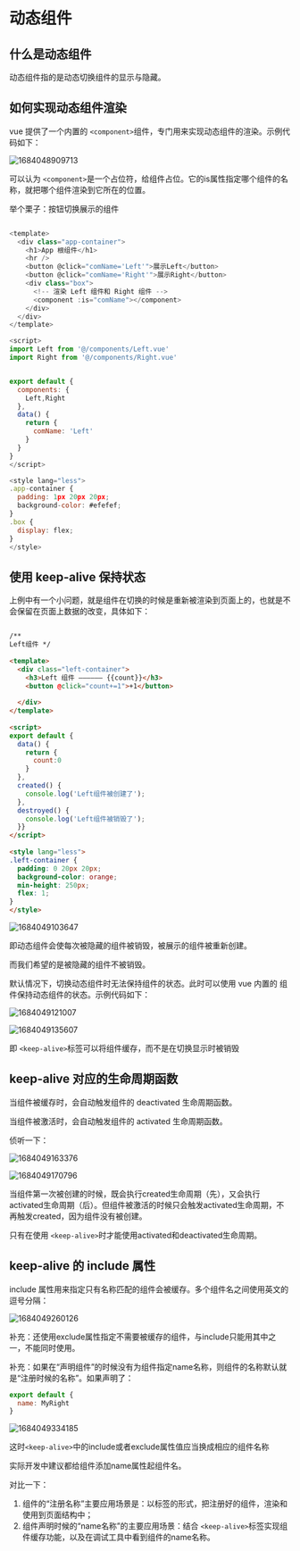 # 动态组件

## 什么是动态组件

动态组件指的是动态切换组件的显示与隐藏。

## 如何实现动态组件渲染

vue 提供了一个内置的 `<component>`组件，专门用来实现动态组件的渲染。示例代码如下：

![1684048909713](image/23-05-14-动态组件/1684048909713.png)

可以认为 `<component>`是一个占位符，给组件占位。它的is属性指定哪个组件的名称，就把哪个组件渲染到它所在的位置。

举个栗子：按钮切换展示的组件

```javascript

<template>
  <div class="app-container">
    <h1>App 根组件</h1>
    <hr />
    <button @click="comName='Left'">展示Left</button>
    <button @click="comName='Right'">展示Right</button>
    <div class="box">
      <!-- 渲染 Left 组件和 Right 组件 -->
      <component :is="comName"></component>
    </div>
  </div>
</template>

<script>
import Left from '@/components/Left.vue'
import Right from '@/components/Right.vue'


export default {
  components: {
    Left,Right
  },
  data() {
    return {
      comName: 'Left'
    }
  }
}
</script>

<style lang="less">
.app-container {
  padding: 1px 20px 20px;
  background-color: #efefef;
}
.box {
  display: flex;
}
</style>
```

## 使用 keep-alive 保持状态

上例中有一个小问题，就是组件在切换的时候是重新被渲染到页面上的，也就是不会保留在页面上数据的改变，具体如下：

```html

/**
Left组件 */
 
<template>
  <div class="left-container">
    <h3>Left 组件 —————— {{count}}</h3>
    <button @click="count+=1">+1</button>
  
  </div>
</template>
 
<script>
export default {
  data() {
    return {
      count:0
    }
  },
  created() {
    console.log('Left组件被创建了');
  },
  destroyed() {
    console.log('Left组件被销毁了');
  }}
</script>
 
<style lang="less">
.left-container {
  padding: 0 20px 20px;
  background-color: orange;
  min-height: 250px;
  flex: 1;
}
</style>
```

![1684049103647](image/23-05-14-动态组件/1684049103647.png)

 即<component>动态组件会使每次被隐藏的组件被销毁，被展示的组件被重新创建。

而我们希望的是被隐藏的组件不被销毁。

默认情况下，切换动态组件时无法保持组件的状态。此时可以使用 vue 内置的 <keep-alive> 组件保持动态组件的状态。示例代码如下：

![1684049121007](image/23-05-14-动态组件/1684049121007.png)

![1684049135607](image/23-05-14-动态组件/1684049135607.png)

即 `<keep-alive>`标签可以将组件缓存，而不是在切换显示时被销毁

## keep-alive 对应的生命周期函数

当组件被缓存时，会自动触发组件的 deactivated 生命周期函数。

当组件被激活时，会自动触发组件的 activated 生命周期函数。

侦听一下：

![1684049163376](image/23-05-14-动态组件/1684049163376.png)

![1684049170796](image/23-05-14-动态组件/1684049170796.png)

当组件第一次被创建的时候，既会执行created生命周期（先），又会执行activated生命周期（后）。但组件被激活的时候只会触发activated生命周期，不再触发created，因为组件没有被创建。

只有在使用 `<keep-alive>`时才能使用activated和deactivated生命周期。

## keep-alive 的 include 属性

include 属性用来指定只有名称匹配的组件会被缓存。多个组件名之间使用英文的逗号分隔：

![1684049260126](image/23-05-14-动态组件/1684049260126.png)

补充：还使用exclude属性指定不需要被缓存的组件，与include只能用其中之一，不能同时使用。

补充：如果在“声明组件”的时候没有为组件指定name名称，则组件的名称默认就是“注册时候的名称”。如果声明了：

```js
export default {
  name: MyRight
}
```

![1684049334185](image/23-05-14-动态组件/1684049334185.png)

这时`<keep-alive>`中的include或者exclude属性值应当换成相应的组件名称

实际开发中建议都给组件添加name属性起组件名。

对比一下：

1. 组件的“注册名称”主要应用场景是：以标签的形式，把注册好的组件，渲染和使用到页面结构中；
2. 组件声明时候的“name名称”的主要应用场景：结合 `<keep-alive>`标签实现组件缓存功能，以及在调试工具中看到组件的name名称。
